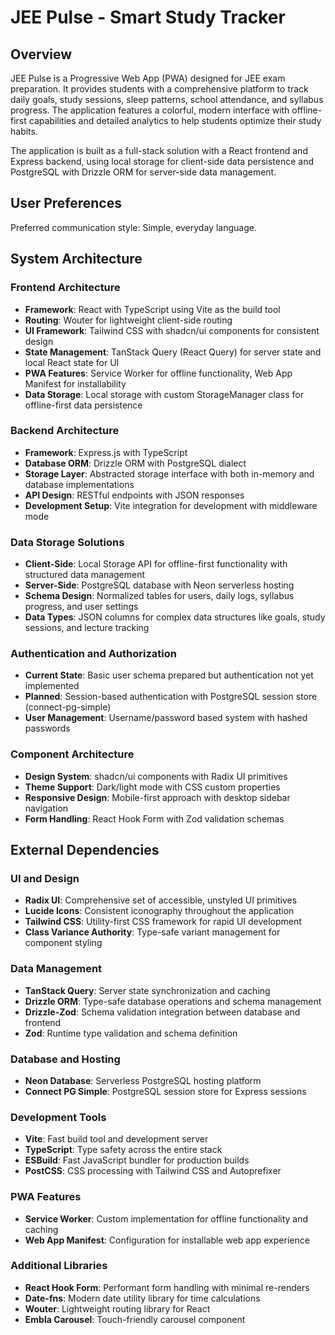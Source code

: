 # JEE Pulse - Smart Study Tracker

## Overview

JEE Pulse is a Progressive Web App (PWA) designed for JEE exam preparation. It provides students with a comprehensive platform to track daily goals, study sessions, sleep patterns, school attendance, and syllabus progress. The application features a colorful, modern interface with offline-first capabilities and detailed analytics to help students optimize their study habits.

The application is built as a full-stack solution with a React frontend and Express backend, using local storage for client-side data persistence and PostgreSQL with Drizzle ORM for server-side data management.

## User Preferences

Preferred communication style: Simple, everyday language.

## System Architecture

### Frontend Architecture
- **Framework**: React with TypeScript using Vite as the build tool
- **Routing**: Wouter for lightweight client-side routing
- **UI Framework**: Tailwind CSS with shadcn/ui components for consistent design
- **State Management**: TanStack Query (React Query) for server state and local React state for UI
- **PWA Features**: Service Worker for offline functionality, Web App Manifest for installability
- **Data Storage**: Local storage with custom StorageManager class for offline-first data persistence

### Backend Architecture
- **Framework**: Express.js with TypeScript
- **Database ORM**: Drizzle ORM with PostgreSQL dialect
- **Storage Layer**: Abstracted storage interface with both in-memory and database implementations
- **API Design**: RESTful endpoints with JSON responses
- **Development Setup**: Vite integration for development with middleware mode

### Data Storage Solutions
- **Client-Side**: Local Storage API for offline-first functionality with structured data management
- **Server-Side**: PostgreSQL database with Neon serverless hosting
- **Schema Design**: Normalized tables for users, daily logs, syllabus progress, and user settings
- **Data Types**: JSON columns for complex data structures like goals, study sessions, and lecture tracking

### Authentication and Authorization
- **Current State**: Basic user schema prepared but authentication not yet implemented
- **Planned**: Session-based authentication with PostgreSQL session store (connect-pg-simple)
- **User Management**: Username/password based system with hashed passwords

### Component Architecture
- **Design System**: shadcn/ui components with Radix UI primitives
- **Theme Support**: Dark/light mode with CSS custom properties
- **Responsive Design**: Mobile-first approach with desktop sidebar navigation
- **Form Handling**: React Hook Form with Zod validation schemas

## External Dependencies

### UI and Design
- **Radix UI**: Comprehensive set of accessible, unstyled UI primitives
- **Lucide Icons**: Consistent iconography throughout the application
- **Tailwind CSS**: Utility-first CSS framework for rapid UI development
- **Class Variance Authority**: Type-safe variant management for component styling

### Data Management
- **TanStack Query**: Server state synchronization and caching
- **Drizzle ORM**: Type-safe database operations and schema management
- **Drizzle-Zod**: Schema validation integration between database and frontend
- **Zod**: Runtime type validation and schema definition

### Database and Hosting
- **Neon Database**: Serverless PostgreSQL hosting platform
- **Connect PG Simple**: PostgreSQL session store for Express sessions

### Development Tools
- **Vite**: Fast build tool and development server
- **TypeScript**: Type safety across the entire stack
- **ESBuild**: Fast JavaScript bundler for production builds
- **PostCSS**: CSS processing with Tailwind CSS and Autoprefixer

### PWA Features
- **Service Worker**: Custom implementation for offline functionality and caching
- **Web App Manifest**: Configuration for installable web app experience

### Additional Libraries
- **React Hook Form**: Performant form handling with minimal re-renders
- **Date-fns**: Modern date utility library for time calculations
- **Wouter**: Lightweight routing library for React
- **Embla Carousel**: Touch-friendly carousel component